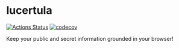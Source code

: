 # lucertula
[![Actions Status](https://github.com/dipasqualew/lucertula.js/workflows/Test%20and%20Publish/badge.svg)](https://github.com/dipasqualew/lucertula.js/actions)
[![codecov](https://codecov.io/gh/dipasqualew/lucertula/branch/master/graph/badge.svg)](https://codecov.io/gh/dipasqualew/lucertula)


Keep your public and secret information grounded in your browser!
